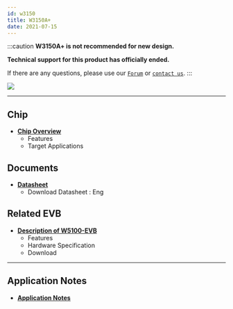 ```yaml
---
id: w3150
title: W3150A+
date: 2021-07-15
---
```


:::caution
**W3150A+ is not recommended for new design.**

**Technical support for this product has officially ended.**

If there are any questions, please use our [`Forum`](https://forum.wiznet.io) or [`contact us`](https://www.wiznet.io/inqueries/).
:::

![](/img/products/w5100/W5100-7-500x500.jpg)

-----

## Chip

  - **[Chip Overview](Overview.md)**
      - Features
      - Target Applications

## Documents

  - **[Datasheet](Documents.md)**
      - Download Datasheet : Eng

## Related EVB

  - **[Description of W5100-EVB](W3150-EVB.md)**
      - Features
      - Hardware Specification
      - Download

---
## Application Notes

 - **[Application Notes](Documents.md#application-notes)**
